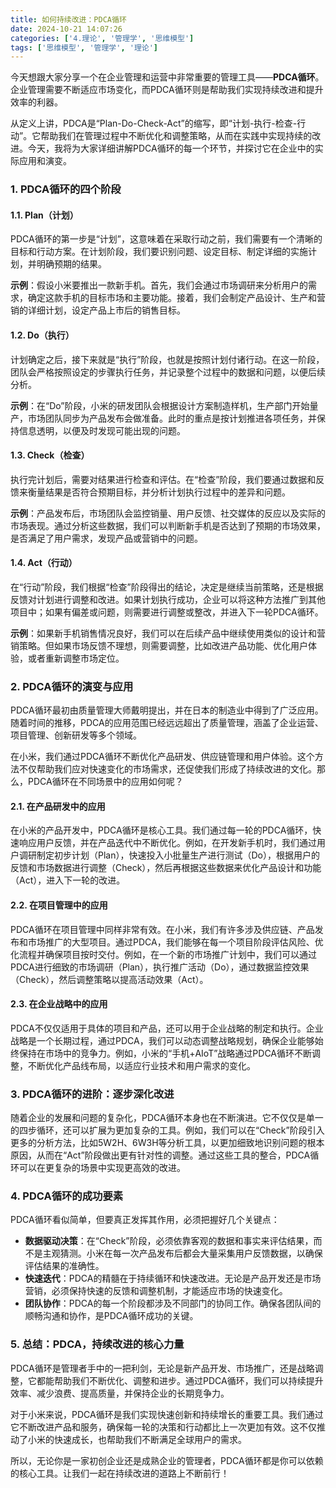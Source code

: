 ```yaml
---
title: 如何持续改进：PDCA循环
date: 2024-10-21 14:07:26
categories: ['4.理论', '管理学', '思维模型']
tags: ['思维模型', '管理学', '理论']
---
```


今天想跟大家分享一个在企业管理和运营中非常重要的管理工具——**PDCA循环**。企业管理需要不断适应市场变化，而PDCA循环则是帮助我们实现持续改进和提升效率的利器。

从定义上讲，PDCA是“Plan-Do-Check-Act”的缩写，即“计划-执行-检查-行动”。它帮助我们在管理过程中不断优化和调整策略，从而在实践中实现持续的改进。今天，我将为大家详细讲解PDCA循环的每一个环节，并探讨它在企业中的实际应用和演变。
  
  
### 1. **PDCA循环的四个阶段**

  
  
#### 1.1. **Plan（计划）**

PDCA循环的第一步是“计划”，这意味着在采取行动之前，我们需要有一个清晰的目标和行动方案。在计划阶段，我们要识别问题、设定目标、制定详细的实施计划，并明确预期的结果。

**示例**：假设小米要推出一款新手机。首先，我们会通过市场调研来分析用户的需求，确定这款手机的目标市场和主要功能。接着，我们会制定产品设计、生产和营销的详细计划，设定产品上市后的销售目标。
  
  
#### 1.2. **Do（执行）**

计划确定之后，接下来就是“执行”阶段，也就是按照计划付诸行动。在这一阶段，团队会严格按照设定的步骤执行任务，并记录整个过程中的数据和问题，以便后续分析。

**示例**：在“Do”阶段，小米的研发团队会根据设计方案制造样机，生产部门开始量产，市场团队同步为产品发布会做准备。此时的重点是按计划推进各项任务，并保持信息透明，以便及时发现可能出现的问题。
  
  
#### 1.3. **Check（检查）**

执行完计划后，需要对结果进行检查和评估。在“检查”阶段，我们要通过数据和反馈来衡量结果是否符合预期目标，并分析计划执行过程中的差异和问题。

**示例**：产品发布后，市场团队会监控销量、用户反馈、社交媒体的反应以及实际的市场表现。通过分析这些数据，我们可以判断新手机是否达到了预期的市场效果，是否满足了用户需求，发现产品或营销中的问题。
  
  
#### 1.4. **Act（行动）**

在“行动”阶段，我们根据“检查”阶段得出的结论，决定是继续当前策略，还是根据反馈对计划进行调整和改进。如果计划执行成功，企业可以将这种方法推广到其他项目中；如果有偏差或问题，则需要进行调整或整改，并进入下一轮PDCA循环。

**示例**：如果新手机销售情况良好，我们可以在后续产品中继续使用类似的设计和营销策略。但如果市场反馈不理想，则需要调整，比如改进产品功能、优化用户体验，或者重新调整市场定位。
  
  
### 2. **PDCA循环的演变与应用**

PDCA循环最初由质量管理大师戴明提出，并在日本的制造业中得到了广泛应用。随着时间的推移，PDCA的应用范围已经远远超出了质量管理，涵盖了企业运营、项目管理、创新研发等多个领域。

在小米，我们通过PDCA循环不断优化产品研发、供应链管理和用户体验。这个方法不仅帮助我们应对快速变化的市场需求，还促使我们形成了持续改进的文化。那么，PDCA循环在不同场景中的应用如何呢？
  
  
#### 2.1. **在产品研发中的应用**

在小米的产品开发中，PDCA循环是核心工具。我们通过每一轮的PDCA循环，快速响应用户反馈，并在产品迭代中不断优化。例如，在开发新手机时，我们通过用户调研制定初步计划（Plan），快速投入小批量生产进行测试（Do），根据用户的反馈和市场数据进行调整（Check），然后再根据这些数据来优化产品设计和功能（Act），进入下一轮的改进。
  
  
#### 2.2. **在项目管理中的应用**

PDCA循环在项目管理中同样非常有效。在小米，我们有许多涉及供应链、产品发布和市场推广的大型项目。通过PDCA，我们能够在每一个项目阶段评估风险、优化流程并确保项目按时交付。例如，在一个新的市场推广计划中，我们可以通过PDCA进行细致的市场调研（Plan），执行推广活动（Do），通过数据监控效果（Check），然后调整策略以提高活动效果（Act）。
  
  
#### 2.3. **在企业战略中的应用**

PDCA不仅仅适用于具体的项目和产品，还可以用于企业战略的制定和执行。企业战略是一个长期过程，通过PDCA，我们可以动态调整战略规划，确保企业能够始终保持在市场中的竞争力。例如，小米的“手机+AIoT”战略通过PDCA循环不断调整，不断优化产品线布局，以适应行业技术和用户需求的变化。
  
  
### 3. **PDCA循环的进阶：逐步深化改进**

随着企业的发展和问题的复杂化，PDCA循环本身也在不断演进。它不仅仅是单一的四步循环，还可以扩展为更加复杂的工具。例如，我们可以在“Check”阶段引入更多的分析方法，比如5W2H、6W3H等分析工具，以更加细致地识别问题的根本原因，从而在“Act”阶段做出更有针对性的调整。通过这些工具的整合，PDCA循环可以在更复杂的场景中实现更高效的改进。
  
  
### 4. **PDCA循环的成功要素**

PDCA循环看似简单，但要真正发挥其作用，必须把握好几个关键点：

- **数据驱动决策**：在“Check”阶段，必须依靠客观的数据和事实来评估结果，而不是主观猜测。小米在每一次产品发布后都会大量采集用户反馈数据，以确保评估结果的准确性。
- **快速迭代**：PDCA的精髓在于持续循环和快速改进。无论是产品开发还是市场营销，必须保持快速的反馈和调整机制，才能适应市场的快速变化。
- **团队协作**：PDCA的每一个阶段都涉及不同部门的协同工作。确保各团队间的顺畅沟通和协作，是PDCA循环成功的关键。
  
  
### 5. **总结：PDCA，持续改进的核心力量**

PDCA循环是管理者手中的一把利剑，无论是新产品开发、市场推广，还是战略调整，它都能帮助我们不断优化、调整和进步。通过PDCA循环，我们可以持续提升效率、减少浪费、提高质量，并保持企业的长期竞争力。

对于小米来说，PDCA循环是我们实现快速创新和持续增长的重要工具。我们通过它不断改进产品和服务，确保每一轮的决策和行动都比上一次更加有效。这不仅推动了小米的快速成长，也帮助我们不断满足全球用户的需求。

所以，无论你是一家初创企业还是成熟企业的管理者，PDCA循环都是你可以依赖的核心工具。让我们一起在持续改进的道路上不断前行！
